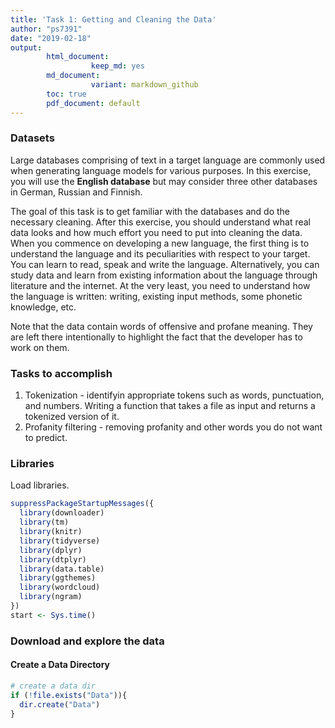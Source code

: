 ```yaml
---
title: 'Task 1: Getting and Cleaning the Data'
author: "ps7391"
date: "2019-02-18"
output: 
        html_document:
                  keep_md: yes
        md_document:
                  variant: markdown_github
        toc: true
        pdf_document: default
---
```




### Datasets

Large databases comprising of text in a target language are commonly used when generating language models for various purposes. In this exercise, you will use the **English database** but may consider three other databases in German, Russian and Finnish.

The goal of this task is to get familiar with the databases and do the necessary cleaning. After this exercise, you should understand what real data looks and how much effort you need to put into cleaning the data. When you commence on developing a new language, the first thing is to understand the language and its peculiarities with respect to your target. You can learn to read, speak and write the language. Alternatively, you can study data and learn from existing information about the language through literature and the internet. At the very least, you need to understand how the language is written: writing, existing input methods, some phonetic knowledge, etc.

Note that the data contain words of offensive and profane meaning. They are left there intentionally to highlight the fact that the developer has to work on them.

### Tasks to accomplish

1. Tokenization - identifyin appropriate tokens such as words, punctuation, and numbers. Writing a function that takes a file as input and returns a tokenized version of it.
2. Profanity filtering - removing profanity and other words you do not want to predict.

### Libraries

Load libraries.


```r
suppressPackageStartupMessages({
  library(downloader)
  library(tm)
  library(knitr)
  library(tidyverse)
  library(dplyr)
  library(dtplyr)
  library(data.table)
  library(ggthemes)
  library(wordcloud)
  library(ngram)
})
start <- Sys.time()
```

### Download and explore the data

#### Create a Data Directory


```r
# create a data dir
if (!file.exists("Data")){
  dir.create("Data")
}
```

